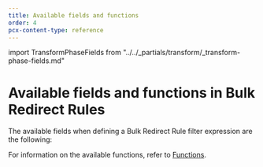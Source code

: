 ```yaml
---
title: Available fields and functions
order: 4
pcx-content-type: reference
---
```


import TransformPhaseFields from "../../\_partials/transform/\_transform-phase-fields.md"

# Available fields and functions in Bulk Redirect Rules

The available fields when defining a Bulk Redirect Rule filter expression are the following:

<TransformPhaseFields/>

For information on the available functions, refer to [Functions](https://developers.cloudflare.com/ruleset-engine/rules-language/functions).
